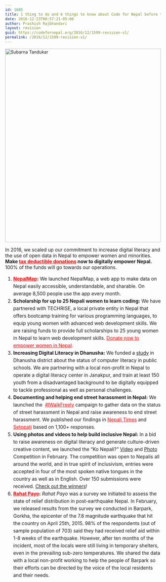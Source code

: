 ```yaml
---
id: 1605
title: 1 thing to do and 6 things to know about Code for Nepal before the year ends
date: 2016-12-23T00:57:21-05:00
author: Prashish Rajbhandari
layout: revision
guid: https://codefornepal.org/2016/12/1599-revision-v1/
permalink: /2016/12/1599-revision-v1/
---
```

[<img class="size-large wp-image-1432" src="https://codefornepal.org/wp-content/uploads/2016/08/143-SubarnaTandukarM-1024x683.jpeg" alt="Subarna Tandukar" width="100%" height="627" srcset="https://codefornepal.org/wp-content/uploads/2016/08/143-SubarnaTandukarM-1024x683.jpeg 1024w, https://codefornepal.org/wp-content/uploads/2016/08/143-SubarnaTandukarM-300x200.jpeg 300w, https://codefornepal.org/wp-content/uploads/2016/08/143-SubarnaTandukarM-768x512.jpeg 768w, https://codefornepal.org/wp-content/uploads/2016/08/143-SubarnaTandukarM.jpeg 1173w" sizes="(max-width: 1024px) 100vw, 1024px" />](https://codefornepal.org/wp-content/uploads/2016/08/143-SubarnaTandukarM.jpeg)

<p style="font-size:1.1em">
  <span style="font-weight: 400">In 2016, we scaled up our commitment to increase digital literacy and the use of open data in Nepal to empower women and minorities. </span><b>Make <span style="color: #ff0000;"><a style="color: #ff0000;" href="https://codefornepal.org/en/donate/">tax deductible donations</a></span> now to digitally empower Nepal.</b><span style="font-weight: 400;"> 100% of the funds will go towards our operations.</span>
</p>

<ol style="font-size:1.1em">
  <li style="font-weight: 400; line-height: 24px;">
    <span style="color: #ff0000;"><a style="color: #ff0000;" href="http://www.nepalmap.org/"><b>NepalMap</b></a></span><b>:</b><span style="font-weight: 400;"><span style="font-weight: 400;"> We launched NepalMap, a web app to make data on Nepal easily accessible, understandable, and sharable. On average 8,500 people use the app every month.</span></span>
  </li>
  <li style="font-weight: 400; line-height: 24px;">
    <b>Scholarship for up to 25 Nepali women to learn coding:</b><span style="font-weight: 400;"> We have partnered with </span><span style="font-weight: 400;">TECHRISE, a local private entity in Nepal that offers bootcamp training for various programming languages, to equip young women with advanced web development skills. We are raising funds to provide full scholarships to 25 young women in Nepal to learn web development skills. </span><span style="color: #ff0000;"><a style="color: #ff0000;" href="https://www.facebook.com/donate/10154357335991107/"><span style="font-weight: 400;">Donate now to empower women in Nepal</span></a><span style="font-weight: 400;"><span style="font-weight: 400;">.</span></span></span>
  </li>
  <li style="font-weight: 400; line-height: 24px;">
    <b>Increasing Digital Literacy in Dhanusha:</b><span style="font-weight: 400;"> We funded </span><span style="font-weight: 400;">a </span><a href="https://codefornepal.org/2016/09/computer-education-in-dhanusha/"><span style="font-weight: 400;">study</span></a><span style="font-weight: 400;"><span style="font-weight: 400;"> in Dhanusha district about the status of computer literacy in public schools. We are partnering with a local non-profit in Nepal to operate a digital literacy center in Janakpur, and train at least 150 youth from a disadvantaged background to be digitally equipped to tackle professional as well as personal challenges.</span></span>
  </li>
  <li style="font-weight: 400; line-height: 24px;">
    <b>Documenting and helping end street harassment in Nepal:</b><span style="font-weight: 400;"> We launched the <span style="color: #ff0000;"> </span></span><span style="color: #ff0000;"><a style="color: #ff0000;" href="https://codefornepal.org/en/category/project/iwalkfreely/"><span style="font-weight: 400;">#IWalkFreely</span></a></span><span style="font-weight: 400;"> campaign to gather data on the status of street harassment in Nepal and raise awareness to end street harassment. We published our findings in </span><span style="color: #ff0000;"><a style="color: #ff0000;" href="http://nepalitimes.com/article/nation/sexual-harassment-in-Nepal,3389"><span style="font-weight: 400;">Nepali Times</span></a></span><span style="font-weight: 400;"> and </span><span style="color: #ff0000;"><a style="color: #ff0000;" href="http://setopati.net/opinion/17632/"><span style="font-weight: 400;">Setopati</span></a></span><span style="font-weight: 400;"><span style="font-weight: 400;"> based on 1,100+ responses.</span></span>
  </li>
  <li style="font-weight: 400; line-height: 24px;">
    <b>Using photos and videos to help build inclusive Nepal:</b><span style="font-weight: 400;"> In a bid to raise awareness on digital literacy and generate culture-driven creative content, we launched the “Ko Nepali?” </span><a href="https://www.facebook.com/pg/codefornepal/videos/?ref=page_internal"><span style="font-weight: 400;">Video</span></a><span style="font-weight: 400;"> and </span><a href="https://www.facebook.com/pg/codefornepal/photos/?tab=album&album_id=504212909787962"><span style="font-weight: 400;">Photo</span></a><span style="font-weight: 400;"> Competition in February. The competition was open to Nepalis all around the world, and in true spirit of inclusivism, entries were accepted in four of the most spoken native tongues in the country as well as in English. Over 150 submissions were received. </span><a href="https://codefornepal.org/en/whosinepali-winners/"><span style="font-weight: 400;">Check out the winners</span></a><span style="font-weight: 400;"><span style="font-weight: 400;">!</span></span>
  </li>
  <li style="font-weight: 400; line-height: 24px;">
    <span style="color: #ff0000;"><a style="color: #ff0000;" href="http://codefornepal.s3.amazonaws.com/rahatpayo/index.html"><b>Rahat Payo</b></a></span><b>:</b> <i><span style="font-weight: 400;">Rahat Payo</span></i><span style="font-weight: 400;"> was a survey we initiated to assess the state of relief distribution in post-earthquake Nepal. In February, we released results from the survey we conducted in Barpark, Gorkha, the epicenter of the 7.8 magnitude earthquake that hit the country on April 25th, 2015. 98% of the respondents (out of sample population of 703) said they had received relief aid within 1-8 weeks of the earthquake. However, after ten months of the incident, most of the locals were still living in temporary shelters, even in the prevailing sub-zero temperatures. We shared the data with a local non-profit working to help the people of Barpark so their efforts can be directed by the voice of the local residents and their needs.</span>
  </li>
</ol>